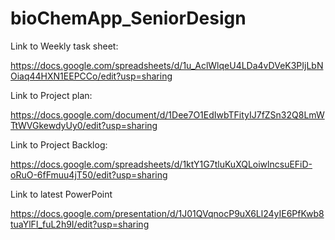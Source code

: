 # bioChemApp_SeniorDesign


Link to Weekly task sheet:

https://docs.google.com/spreadsheets/d/1u_AclWlqeU4LDa4vDVeK3PIjLbNOiaq44HXN1EEPCCo/edit?usp=sharing

Link to Project plan:

https://docs.google.com/document/d/1Dee7O1EdIwbTFityIJ7fZSn32Q8LmWTtWVGkewdyUy0/edit?usp=sharing

Link to Project Backlog:

https://docs.google.com/spreadsheets/d/1ktY1G7tluKuXQLoiwlncsuEFiD-oRuO-6fFmuu4jT50/edit?usp=sharing

Link to latest PowerPoint 

https://docs.google.com/presentation/d/1J01QVqnocP9uX6Ll24yIE6PfKwb8tuaYlFI_fuL2h9I/edit?usp=sharing

